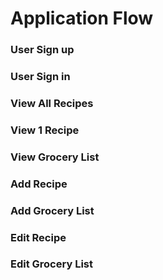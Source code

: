 # Application Flow

### User Sign up

### User Sign in

### View All Recipes

### View 1 Recipe

### View Grocery List

### Add Recipe

### Add Grocery List

### Edit Recipe

### Edit Grocery List